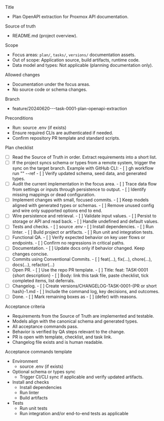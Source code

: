 Title
- Plan OpenAPI extraction for Proxmox API documentation.

Source of truth
- README.md (project overview).

Scope
- Focus areas: `plan/`, `tasks/`, `versions/` documentation assets.
- Out of scope: Application source, build artifacts, runtime code.
- Data model and types: Not applicable (planning documentation only).

Allowed changes
- Documentation under the focus areas.
- No source code or schema changes.

Branch
- feature/20240620---task-0001-plan-openapi-extraction

Preconditions
- Run: source .env (if exists)
- Ensure required CLIs are authenticated if needed.
- Confirm repository PR template and standard scripts.

Plan checklist
- [ ] Read the Source of Truth in order. Extract requirements into a short list.
- [ ] If the project syncs schema or types from a remote system, trigger the sync on the target branch.
      Example with GitHub CLI:
      - [ ] gh workflow run "<WORKFLOW NAME>" --ref <BRANCH>
      - [ ] Verify updated schema, seed data, and generated types.
- [ ] Audit the current implementation in the focus area.
      - [ ] Trace data flow from settings or inputs through persistence to output.
      - [ ] Identify missing mappings or dead configuration.
- [ ] Implement changes with small, focused commits.
      - [ ] Keep models aligned with generated types or schemas.
      - [ ] Remove unused config and wire only supported options end to end.
- [ ] Wire persistence and retrieval.
      - [ ] Validate input values.
      - [ ] Persist to storage or API and read back.
      - [ ] Handle undefined and default values.
- [ ] Tests and checks.
      - [ ] source .env
      - [ ] Install dependencies.
      - [ ] Run linter.
      - [ ] Build project or artifacts.
      - [ ] Run unit and integration tests.
- [ ] Functional QA.
      - [ ] Verify expected behavior on key user flows or endpoints.
      - [ ] Confirm no regressions in critical paths.
- [ ] Documentation.
      - [ ] Update docs only if behavior changed. Keep changes concise.
- [ ] Commits using Conventional Commits.
      - [ ] feat(...), fix(...), chore(...), docs(...), refactor(...)
- [ ] Open PR.
      - [ ] Use the repo PR template.
      - [ ] Title: feat: TASK-0001 {short description}
      - [ ] Body: link this task file, paste checklist, tick completed items, list deferrals.
- [ ] Changelog.
      - [ ] Create versions/CHANGELOG-TASK-0001-{PR or short hash}-1.md
      - [ ] Include the command log, key decisions, and outcomes.
- [ ] Done.
      - [ ] Mark remaining boxes as - [ ] (defer) with reasons.

Acceptance criteria
- Requirements from the Source of Truth are implemented and testable.
- Models align with the canonical schema and generated types.
- All acceptance commands pass.
- Behavior is verified by QA steps relevant to the change.
- PR is open with template, checklist, and task link.
- Changelog file exists and is human readable.

Acceptance commands template
- Environment
  - source .env (if exists)
- Optional schema or types sync
  - Trigger CI/CLI sync if applicable and verify updated artifacts.
- Install and checks
  - Install dependencies
  - Run linter
  - Build artifacts
- Tests
  - Run unit tests
  - Run integration and/or end-to-end tests as applicable
